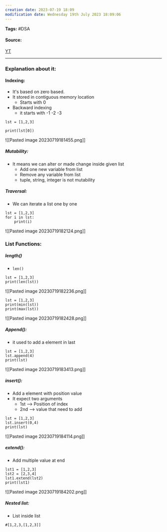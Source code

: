 ```yaml
---
creation date: 2023-07-19 18:09
modification date: Wednesday 19th July 2023 18:09:06
---
```


**Tags:** #DSA 

#### Source:
[YT](https://www.youtube.com/watch?v=efkCQKiFTUc&list=PLhP5RsB7fhE28lfOcyi9JB31mrBSf4wgL&index=8)

--------------------------------------

### Explanation about it:

#### Indexing:

* It's based on zero based.
* It stored in contiguous memory location
	* Starts with 0
* Backward indexing
	* it starts with -1 -2 -3

```
lst = [1,2,3]

print(lst[0])
```

![[Pasted image 20230719181455.png]]

##### Mutability:

* It means we can alter or made change inside given list
	* Add one new variable from list
	* Remove any variable from list
	* tuple, string, integer is not mutability

##### Traversal:

* We can iterate a list one by one

```
lst = [1,2,3]
for i in lst:
    print(i)
```

![[Pasted image 20230719182124.png]]

### List Functions:

##### length()

* `len()`
```
lst = [1,2,3]
print(len(lst))
```

![[Pasted image 20230719182236.png]]

```
lst = [1,2,3]
print(min(lst))
print(max(lst))
```

![[Pasted image 20230719182428.png]]


##### Append():
* it used to add a element in last
 
```
lst = [1,2,3]
lst.append(4)
print(lst)
```

![[Pasted image 20230719183413.png]]

##### insert():
* Add a element with position value
* It expect two arguments
	* 1st --> Position of index
	* 2nd --> value that need to add

```
lst = [1,2,3]
lst.insert(0,4)
print(lst)
```

![[Pasted image 20230719184114.png]]

##### extend():
* Add multiple value at end

```
lst1 = [1,2,3]
lst2 = [2,3,4]
lst1.extend(lst2)
print(lst1)
```

![[Pasted image 20230719184202.png]]

##### Nested list:

* List inside list

```
#[1,2,3,[1,2,3]] 
```